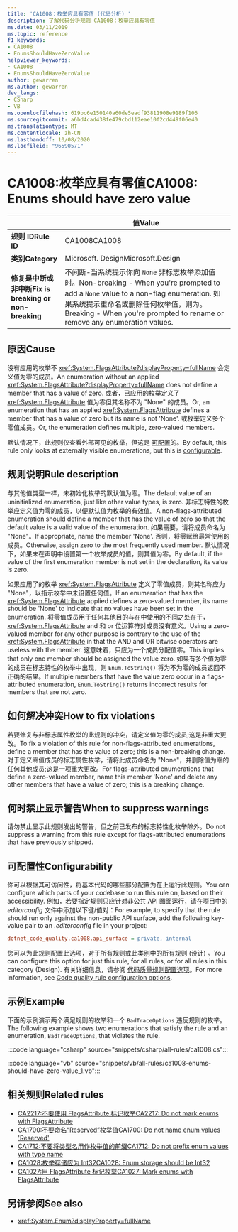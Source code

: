 ```yaml
---
title: 'CA1008：枚举应具有零值 (代码分析) '
description: 了解代码分析规则 CA1008：枚举应具有零值
ms.date: 03/11/2019
ms.topic: reference
f1_keywords:
- CA1008
- EnumsShouldHaveZeroValue
helpviewer_keywords:
- CA1008
- EnumsShouldHaveZeroValue
author: gewarren
ms.author: gewarren
dev_langs:
- CSharp
- VB
ms.openlocfilehash: 619bc6e150140a60de5eadf93811908e9189f106
ms.sourcegitcommit: a6bd4cad438fe479cbd112eae10f2cd449f06e40
ms.translationtype: MT
ms.contentlocale: zh-CN
ms.lasthandoff: 10/08/2020
ms.locfileid: "96590571"
---
```

# <a name="ca1008-enums-should-have-zero-value"></a><span data-ttu-id="89c30-103">CA1008:枚举应具有零值</span><span class="sxs-lookup"><span data-stu-id="89c30-103">CA1008: Enums should have zero value</span></span>

| | <span data-ttu-id="89c30-104">值</span><span class="sxs-lookup"><span data-stu-id="89c30-104">Value</span></span> |
|-|-|
| <span data-ttu-id="89c30-105">**规则 ID**</span><span class="sxs-lookup"><span data-stu-id="89c30-105">**Rule ID**</span></span> |<span data-ttu-id="89c30-106">CA1008</span><span class="sxs-lookup"><span data-stu-id="89c30-106">CA1008</span></span>|
| <span data-ttu-id="89c30-107">**类别**</span><span class="sxs-lookup"><span data-stu-id="89c30-107">**Category**</span></span> |<span data-ttu-id="89c30-108">Microsoft. Design</span><span class="sxs-lookup"><span data-stu-id="89c30-108">Microsoft.Design</span></span>|
| <span data-ttu-id="89c30-109">**修复是中断或非中断**</span><span class="sxs-lookup"><span data-stu-id="89c30-109">**Fix is breaking or non-breaking**</span></span> |<span data-ttu-id="89c30-110">不间断-当系统提示你向 `None` 非标志枚举添加值时。</span><span class="sxs-lookup"><span data-stu-id="89c30-110">Non-breaking - When you're prompted to add a `None` value to a non-flag enumeration.</span></span> <span data-ttu-id="89c30-111">如果系统提示重命名或删除任何枚举值，则为。</span><span class="sxs-lookup"><span data-stu-id="89c30-111">Breaking - When you're prompted to rename or remove any enumeration values.</span></span>|

## <a name="cause"></a><span data-ttu-id="89c30-112">原因</span><span class="sxs-lookup"><span data-stu-id="89c30-112">Cause</span></span>

<span data-ttu-id="89c30-113">没有应用的枚举不 <xref:System.FlagsAttribute?displayProperty=fullName> 会定义值为零的成员。</span><span class="sxs-lookup"><span data-stu-id="89c30-113">An enumeration without an applied <xref:System.FlagsAttribute?displayProperty=fullName> does not define a member that has a value of zero.</span></span> <span data-ttu-id="89c30-114">或者，已应用的枚举定义了 <xref:System.FlagsAttribute> 值为零但其名称不为 "None" 的成员。</span><span class="sxs-lookup"><span data-stu-id="89c30-114">Or, an enumeration that has an applied <xref:System.FlagsAttribute> defines a member that has a value of zero but its name is not 'None'.</span></span> <span data-ttu-id="89c30-115">或枚举定义多个零值成员。</span><span class="sxs-lookup"><span data-stu-id="89c30-115">Or, the enumeration defines multiple, zero-valued members.</span></span>

<span data-ttu-id="89c30-116">默认情况下，此规则仅查看外部可见的枚举，但这是 [可配置](#configurability)的。</span><span class="sxs-lookup"><span data-stu-id="89c30-116">By default, this rule only looks at externally visible enumerations, but this is [configurable](#configurability).</span></span>

## <a name="rule-description"></a><span data-ttu-id="89c30-117">规则说明</span><span class="sxs-lookup"><span data-stu-id="89c30-117">Rule description</span></span>

<span data-ttu-id="89c30-118">与其他值类型一样，未初始化枚举的默认值为零。</span><span class="sxs-lookup"><span data-stu-id="89c30-118">The default value of an uninitialized enumeration, just like other value types, is zero.</span></span> <span data-ttu-id="89c30-119">非标志特性的枚举应定义值为零的成员，以便默认值为枚举的有效值。</span><span class="sxs-lookup"><span data-stu-id="89c30-119">A non-flags-attributed enumeration should define a member that has the value of zero so that the default value is a valid value of the enumeration.</span></span> <span data-ttu-id="89c30-120">如果需要，请将成员命名为 "None"。</span><span class="sxs-lookup"><span data-stu-id="89c30-120">If appropriate, name the member 'None'.</span></span> <span data-ttu-id="89c30-121">否则，将零赋给最常使用的成员。</span><span class="sxs-lookup"><span data-stu-id="89c30-121">Otherwise, assign zero to the most frequently used member.</span></span> <span data-ttu-id="89c30-122">默认情况下，如果未在声明中设置第一个枚举成员的值，则其值为零。</span><span class="sxs-lookup"><span data-stu-id="89c30-122">By default, if the value of the first enumeration member is not set in the declaration, its value is zero.</span></span>

<span data-ttu-id="89c30-123">如果应用了的枚举 <xref:System.FlagsAttribute> 定义了零值成员，则其名称应为 "None"，以指示枚举中未设置任何值。</span><span class="sxs-lookup"><span data-stu-id="89c30-123">If an enumeration that has the <xref:System.FlagsAttribute> applied defines a zero-valued member, its name should be 'None' to indicate that no values have been set in the enumeration.</span></span> <span data-ttu-id="89c30-124">将零值成员用于任何其他目的与在中使用的不同之处在于， <xref:System.FlagsAttribute> and 和 or 位运算符对成员没有意义。</span><span class="sxs-lookup"><span data-stu-id="89c30-124">Using a zero-valued member for any other purpose is contrary to the use of the <xref:System.FlagsAttribute> in that the AND and OR bitwise operators are useless with the member.</span></span> <span data-ttu-id="89c30-125">这意味着，只应为一个成员分配值零。</span><span class="sxs-lookup"><span data-stu-id="89c30-125">This implies that only one member should be assigned the value zero.</span></span> <span data-ttu-id="89c30-126">如果有多个值为零的成员在标志特性的枚举中出现，则 `Enum.ToString()` 将为不为零的成员返回不正确的结果。</span><span class="sxs-lookup"><span data-stu-id="89c30-126">If multiple members that have the value zero occur in a flags-attributed enumeration, `Enum.ToString()` returns incorrect results for members that are not zero.</span></span>

## <a name="how-to-fix-violations"></a><span data-ttu-id="89c30-127">如何解决冲突</span><span class="sxs-lookup"><span data-stu-id="89c30-127">How to fix violations</span></span>

<span data-ttu-id="89c30-128">若要修复与非标志属性枚举的此规则的冲突，请定义值为零的成员;这是非重大更改。</span><span class="sxs-lookup"><span data-stu-id="89c30-128">To fix a violation of this rule for non-flags-attributed enumerations, define a member that has the value of zero; this is a non-breaking change.</span></span> <span data-ttu-id="89c30-129">对于定义零值成员的标志属性枚举，请将此成员命名为 "None"，并删除值为零的任何其他成员;这是一项重大更改。</span><span class="sxs-lookup"><span data-stu-id="89c30-129">For flags-attributed enumerations that define a zero-valued member, name this member 'None' and delete any other members that have a value of zero; this is a breaking change.</span></span>

## <a name="when-to-suppress-warnings"></a><span data-ttu-id="89c30-130">何时禁止显示警告</span><span class="sxs-lookup"><span data-stu-id="89c30-130">When to suppress warnings</span></span>

<span data-ttu-id="89c30-131">请勿禁止显示此规则发出的警告，但之前已发布的标志特性化枚举除外。</span><span class="sxs-lookup"><span data-stu-id="89c30-131">Do not suppress a warning from this rule except for flags-attributed enumerations that have previously shipped.</span></span>

## <a name="configurability"></a><span data-ttu-id="89c30-132">可配置性</span><span class="sxs-lookup"><span data-stu-id="89c30-132">Configurability</span></span>

<span data-ttu-id="89c30-133">你可以根据其可访问性，将基本代码的哪些部分配置为在上运行此规则。</span><span class="sxs-lookup"><span data-stu-id="89c30-133">You can configure which parts of your codebase to run this rule on, based on their accessibility.</span></span> <span data-ttu-id="89c30-134">例如，若要指定规则只应针对非公共 API 图面运行，请在项目中的 *editorconfig* 文件中添加以下键/值对：</span><span class="sxs-lookup"><span data-stu-id="89c30-134">For example, to specify that the rule should run only against the non-public API surface, add the following key-value pair to an *.editorconfig* file in your project:</span></span>

```ini
dotnet_code_quality.ca1008.api_surface = private, internal
```

<span data-ttu-id="89c30-135">您可以为此规则配置此选项，对于所有规则或此类别中的所有规则 (设计) 。</span><span class="sxs-lookup"><span data-stu-id="89c30-135">You can configure this option for just this rule, for all rules, or for all rules in this category (Design).</span></span> <span data-ttu-id="89c30-136">有关详细信息，请参阅 [代码质量规则配置选项](../code-quality-rule-options.md)。</span><span class="sxs-lookup"><span data-stu-id="89c30-136">For more information, see [Code quality rule configuration options](../code-quality-rule-options.md).</span></span>

## <a name="example"></a><span data-ttu-id="89c30-137">示例</span><span class="sxs-lookup"><span data-stu-id="89c30-137">Example</span></span>

<span data-ttu-id="89c30-138">下面的示例演示两个满足规则的枚举和一个 `BadTraceOptions` 违反规则的枚举。</span><span class="sxs-lookup"><span data-stu-id="89c30-138">The following example shows two enumerations that satisfy the rule and an enumeration, `BadTraceOptions`, that violates the rule.</span></span>

:::code language="csharp" source="snippets/csharp/all-rules/ca1008.cs":::

:::code language="vb" source="snippets/vb/all-rules/ca1008-enums-should-have-zero-value_1.vb":::

## <a name="related-rules"></a><span data-ttu-id="89c30-139">相关规则</span><span class="sxs-lookup"><span data-stu-id="89c30-139">Related rules</span></span>

- [<span data-ttu-id="89c30-140">CA2217:不要使用 FlagsAttribute 标记枚举</span><span class="sxs-lookup"><span data-stu-id="89c30-140">CA2217: Do not mark enums with FlagsAttribute</span></span>](ca2217.md)
- [<span data-ttu-id="89c30-141">CA1700:不要命名“Reserved”枚举值</span><span class="sxs-lookup"><span data-stu-id="89c30-141">CA1700: Do not name enum values 'Reserved'</span></span>](ca1700.md)
- [<span data-ttu-id="89c30-142">CA1712:不要将类型名用作枚举值的前缀</span><span class="sxs-lookup"><span data-stu-id="89c30-142">CA1712: Do not prefix enum values with type name</span></span>](ca1712.md)
- [<span data-ttu-id="89c30-143">CA1028:枚举存储应为 Int32</span><span class="sxs-lookup"><span data-stu-id="89c30-143">CA1028: Enum storage should be Int32</span></span>](ca1028.md)
- [<span data-ttu-id="89c30-144">CA1027:用 FlagsAttribute 标记枚举</span><span class="sxs-lookup"><span data-stu-id="89c30-144">CA1027: Mark enums with FlagsAttribute</span></span>](ca1027.md)

## <a name="see-also"></a><span data-ttu-id="89c30-145">另请参阅</span><span class="sxs-lookup"><span data-stu-id="89c30-145">See also</span></span>

- <xref:System.Enum?displayProperty=fullName>
